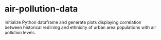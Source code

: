 # air-pollution-data
Initialize Python dataframe and generate plots displaying correlation between historical redlining and ethnicity of urban area populations with air pollution levels.
